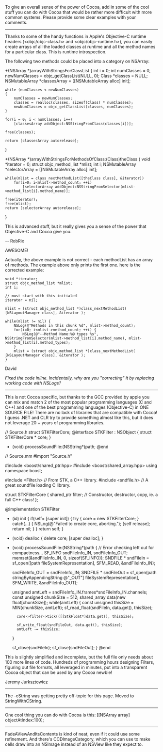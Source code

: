 To give an overall sense of the power of Cocoa, add in some of the cool stuff you can do with Cocoa that would be rather more difficult with more common systems. Please provide some clear examples with your comments.

----

Thanks to some of the handy functions in Apple's Objective-C runtime headers (<objc/objc-class.h> and <objc/objc-runtime.h>), you can easily create arrays of all the loaded classes at runtime and all the method names for a particular class.  This is runtime introspection.

The following two methods could be placed into a category on NSArray:

    
+(NSArray *)arrayWithStringsForClassList
{
	int i = 0;
	int numClasses = 0, newNumClasses = objc_getClassList(NULL, 0);
    Class *classes = NULL;
	NSMutableArray *classesArray = [[NSMutableArray alloc] init];
	
    while (numClasses < newNumClasses)
	{
        numClasses = newNumClasses;
        classes = realloc(classes, sizeof(Class) * numClasses);
        newNumClasses = objc_getClassList(classes, numClasses);
    }
	
	for(i = 0; i < numClasses; i++)
		[classesArray addObject:NSStringFromClass(classes[i])];
	
    free(classes);
	
	return [classesArray autorelease];
}

+(NSArray *)arrayWithStringsForMethodsOfClass:(Class)theClass
{
	void *iterator = 0;
	struct objc_method_list *mlist;
	int i;
	NSMutableArray *selectorArray = [[NSMutableArray alloc] init];
	
	while(mlist = class_nextMethodList([theClass class], &iterator))
		for(i=0; i<mlist->method_count; ++i)
			[selectorArray addObject:NSStringFromSelector(mlist->method_list[i].method_name)];
	
	free(iterator);
	free(mlist);
	return [selectorArray autorelease];
}



This is advanced stuff, but it really gives you a sense of the power that Objective-C and Cocoa give you.

-- RobRix

AWESOME!

Actually, the above example is not correct - each methodList has an array of methods. The example above only prints the first one. here is the corrected example:

    
	void *iterator;
	struct objc_method_list *mlist; 
	int i;

 	// must start with this initialed   
	iterator = nil;
	
	mlist = (struct objc_method_list *)class_nextMethodList( [NSLayoutManager class], &iterator );
	
	while(mlist != nil) {
		NSLog(@"Methods in this chunk %d", mlist->method_count);
		for(i=0; i<mlist->method_count; ++i) {
			NSLog(@"--Method Name:%@ types %s", NSStringFromSelector(mlist->method_list[i].method_name), mlist->method_list[i].method_types);
		}
		mlist = (struct objc_method_list *)class_nextMethodList( [NSLayoutManager class], &iterator );
	}


David

*Fixed the code inline. Incidentally, why are you "correcting" it by replacing working code with NSLog<nowiki/>s?*

----

This is not Cocoa specific, but thanks to the GCC provided by apple you can mix and match 2 of the most popular programming languages (C and C++) and one of the best programming languages (Objective-C) in ONE SOURCE FILE! There are no lack of libraries that are compatible with Cocoa! I guess .NET and CLR try to provide something almost like this, but it does not leverage 20 + years of programming libraries.

    
// Source.h
struct STKFilterCore;
@interface STKFilter : NSObject
{
    struct STKFilterCore * core;
}
- (void) processSoundFile:(NSString*)path;
@end

// Source.mm
#import "Source.h"

#include <boost/shared_ptr.hpp>
#include <boost/shared_array.hpp>
using namespace boost;

#include <Filter.h> // From STK, a C++ library.
#include <sndfile.h> // A great soundfile loading C library.

struct STKFilterCore
{
    shared_ptr<Filter> filter;
    // Constructor, destructor, copy, ie. a full C++ class!
};

@implementation STKFilter
- (id) init
{
    if(self= [super init]) {
        try { core = new STKFilterCore; } catch(...) { 
            NSLog(@"Failed to create core, aborting.");
            [self release];
            return nil;
        }
    }
    return self;
}
- (void) dealloc
{
    delete core;
    [super dealloc];
}
- (void) processSoundFile:(NSString*)path
{
    // Error checking left out for compactness...
    SF_INFO sndFileInfo_IN, sndFileInfo_OUT;
    memset(&sndFileInfo_IN, 0, sizeof(SF_INFO));
    SNDFILE * sndFileIn  = sf_open([path fileSystemRepresentation], SFM_READ, &sndFileInfo_IN);

    sndFileInfo_OUT = sndFileInfo_IN;
    SNDFILE * sndFileOut = sf_open(path stringByAppendingString:@"_OUT"] fileSystemRepresentation], 
        SFM_WRITE, &sndFileInfo_OUT);	

    unsigned amtLeft = sndFileInfo_IN.frames*sndFileInfo_IN.channels;
    const unsigned chunkSize = 512;
    shared_array<float> data(new float[chunkSize]);
    while(amtLeft) {
        const unsigned thisSize = MIN(chunkSize, amtLeft);
        sf_read_float(sndFileIn, data.get(), thisSize);
       
        core->filter->tick(([[StkFloat*)data.get(), thisSize);

        sf_write_float(sndFileOut, data.get(), thisSize);
        amtLeft -= thisSize;
    }
	
    sf_close(sndFileIn);
    sf_close(sndFileOut);
}
@end


This is slightly simplified and incomplete, but the full file only needs about 100 more lines of code. Hundreds of programming hours designing Filters, figuring out file formats, all leveraged in minutes, put into a transparent Cocoa object that can be used by any Cocoa newbie!

Jeremy Jurksztowicz

----

The     -cString was getting pretty off-topic for this page. Moved to StringWithCString.

----

One cool thing you can do with Cocoa is this:
    [[NSArray array] objectAtIndex:100];

----
FadeAViewAndItsContents is kind of neat, even if it could use some refinement. And there's CCDImageCategory, which you can use to make cells draw into an NSImage instead of an NSView like they expect to.

